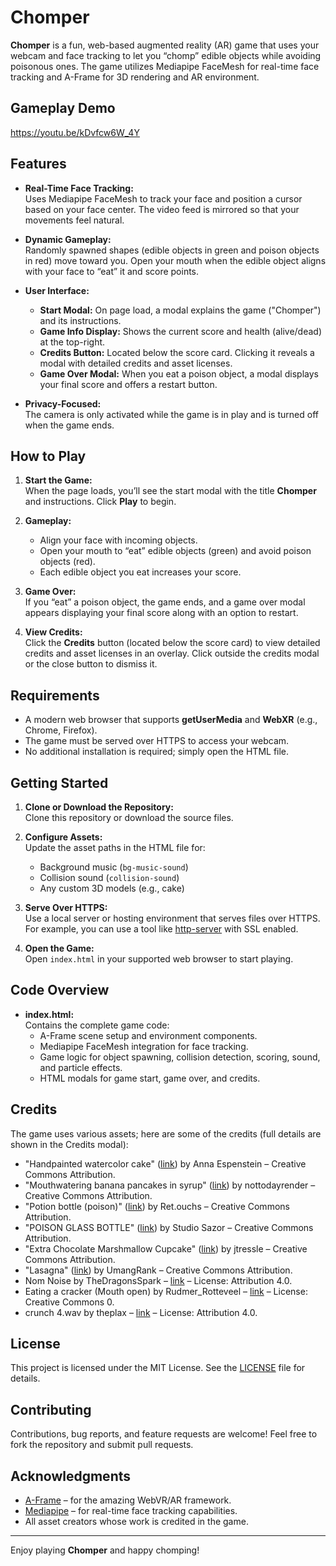 # Chomper

**Chomper** is a fun, web-based augmented reality (AR) game that uses your webcam and face tracking to let you “chomp” edible objects while avoiding poisonous ones. The game utilizes Mediapipe FaceMesh for real-time face tracking and A-Frame for 3D rendering and AR environment. 

## Gameplay Demo
https://youtu.be/kDvfcw6W_4Y 

## Features

- **Real-Time Face Tracking:**  
  Uses Mediapipe FaceMesh to track your face and position a cursor based on your face center. The video feed is mirrored so that your movements feel natural.

- **Dynamic Gameplay:**  
  Randomly spawned shapes (edible objects in green and poison objects in red) move toward you. Open your mouth when the edible object aligns with your face to “eat” it and score points.


- **User Interface:**  
  - **Start Modal:** On page load, a modal explains the game ("Chomper") and its instructions.
  - **Game Info Display:** Shows the current score and health (alive/dead) at the top-right.
  - **Credits Button:** Located below the score card. Clicking it reveals a modal with detailed credits and asset licenses.
  - **Game Over Modal:** When you eat a poison object, a modal displays your final score and offers a restart button.

- **Privacy-Focused:**  
  The camera is only activated while the game is in play and is turned off when the game ends.


## How to Play

1. **Start the Game:**  
   When the page loads, you’ll see the start modal with the title **Chomper** and instructions. Click **Play** to begin.

2. **Gameplay:**  
   - Align your face with incoming objects.  
   - Open your mouth to “eat” edible objects (green) and avoid poison objects (red).  
   - Each edible object you eat increases your score.

3. **Game Over:**  
   If you “eat” a poison object, the game ends, and a game over modal appears displaying your final score along with an option to restart.

4. **View Credits:**  
   Click the **Credits** button (located below the score card) to view detailed credits and asset licenses in an overlay. Click outside the credits modal or the close button to dismiss it.

## Requirements

- A modern web browser that supports **getUserMedia** and **WebXR** (e.g., Chrome, Firefox).
- The game must be served over HTTPS to access your webcam.
- No additional installation is required; simply open the HTML file.

## Getting Started

1. **Clone or Download the Repository:**  
   Clone this repository or download the source files.

2. **Configure Assets:**  
   Update the asset paths in the HTML file for:
   - Background music (`bg-music-sound`)
   - Collision sound (`collision-sound`)
   - Any custom 3D models (e.g., cake)

3. **Serve Over HTTPS:**  
   Use a local server or hosting environment that serves files over HTTPS. For example, you can use a tool like [http-server](https://www.npmjs.com/package/http-server) with SSL enabled.

4. **Open the Game:**  
   Open `index.html` in your supported web browser to start playing.

## Code Overview

- **index.html:**  
  Contains the complete game code:
  - A-Frame scene setup and environment components.
  - Mediapipe FaceMesh integration for face tracking.
  - Game logic for object spawning, collision detection, scoring, sound, and particle effects.
  - HTML modals for game start, game over, and credits.

## Credits

The game uses various assets; here are some of the credits (full details are shown in the Credits modal):

- "Handpainted watercolor cake" ([link](https://skfb.ly/oH9yt)) by Anna Espenstein – Creative Commons Attribution.
- "Mouthwatering banana pancakes in syrup" ([link](https://skfb.ly/oW9Gy)) by nottodayrender – Creative Commons Attribution.
- "Potion bottle (poison)" ([link](https://skfb.ly/onYxP)) by Ret.ouchs – Creative Commons Attribution.
- "POISON GLASS BOTTLE" ([link](https://skfb.ly/6WMQq)) by Studio Sazor – Creative Commons Attribution.
- "Extra Chocolate Marshmallow Cupcake" ([link](https://skfb.ly/onoCB)) by jtressle – Creative Commons Attribution.
- "Lasagna" ([link](https://skfb.ly/oXoRA)) by UmangRank – Creative Commons Attribution.
- Nom Noise by TheDragonsSpark – [link](https://freesound.org/s/543386/) – License: Attribution 4.0.
- Eating a cracker (Mouth open) by Rudmer_Rotteveel – [link](https://freesound.org/s/364923/) – License: Creative Commons 0.
- crunch 4.wav by theplax – [link](https://freesound.org/s/608639/) – License: Attribution 4.0.

## License

This project is licensed under the MIT License. See the [LICENSE](LICENSE) file for details.

## Contributing

Contributions, bug reports, and feature requests are welcome! Feel free to fork the repository and submit pull requests.

## Acknowledgments

- [A-Frame](https://aframe.io/) – for the amazing WebVR/AR framework.
- [Mediapipe](https://mediapipe.dev/) – for real-time face tracking capabilities.
- All asset creators whose work is credited in the game.

---

Enjoy playing **Chomper** and happy chomping!

